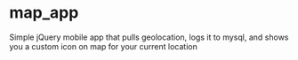 map_app
=======

Simple jQuery mobile app that pulls geolocation, logs it to mysql, and shows you a custom icon on map for your current location

